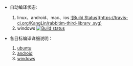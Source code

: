 * 自动编译状态: 
    1. linux、android、mac、ios [![Build Status](https://travis-ci.org/KangLin/rabbitim-third-library .svg)](https://travis-ci.org/KangLin/rabbitim-third-library )
    2. windows [![Build status](https://ci.appveyor.com/api/projects/status/fjf5v7i4ao5o69cv?svg=true)](https://ci.appveyor.com/project/KangLin/rabbitim-third-library)

* 各目标编译详细说明：
    1. [ubuntu](INSTALL_UBUNTU.md)
    2. [android](INSTALL_ANDROID.md)
    3. [windows](INSTALL_WINDOWS.md)
